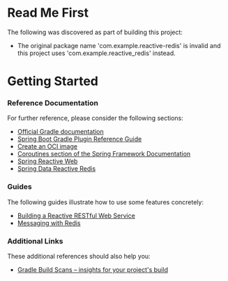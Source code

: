 # Read Me First
The following was discovered as part of building this project:

* The original package name 'com.example.reactive-redis' is invalid and this project uses 'com.example.reactive_redis' instead.

# Getting Started

### Reference Documentation
For further reference, please consider the following sections:

* [Official Gradle documentation](https://docs.gradle.org)
* [Spring Boot Gradle Plugin Reference Guide](https://docs.spring.io/spring-boot/3.4.0/gradle-plugin)
* [Create an OCI image](https://docs.spring.io/spring-boot/3.4.0/gradle-plugin/packaging-oci-image.html)
* [Coroutines section of the Spring Framework Documentation](https://docs.spring.io/spring-framework/reference/6.2.0/languages/kotlin/coroutines.html)
* [Spring Reactive Web](https://docs.spring.io/spring-boot/3.4.0/reference/web/reactive.html)
* [Spring Data Reactive Redis](https://docs.spring.io/spring-boot/3.4.0/reference/data/nosql.html#data.nosql.redis)

### Guides
The following guides illustrate how to use some features concretely:

* [Building a Reactive RESTful Web Service](https://spring.io/guides/gs/reactive-rest-service/)
* [Messaging with Redis](https://spring.io/guides/gs/messaging-redis/)

### Additional Links
These additional references should also help you:

* [Gradle Build Scans – insights for your project's build](https://scans.gradle.com#gradle)

